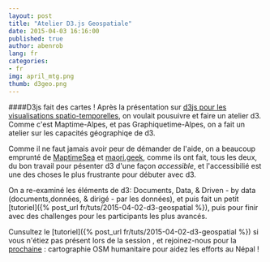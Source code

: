 ```yaml
---
layout: post
title: "Atelier D3.js Geospatiale"
date: 2015-04-03 16:16:00
published: true
author: abenrob
lang: fr
categories:
- fr
img: april_mtg.png
thumb: d3geo.png
---
```


####D3js fait des cartes !
Après la présentation sur [d3js pour les visualisations spatio-temporelles](http://www.meetup.com/MaptimeAlpes/events/221185352/), on voulait pousuivre et faire un atelier d3. Comme c'est Maptime-Alpes, et pas Graphiquetime-Alpes, on a fait un atelier sur les capacités géographiqe de d3.
<!--more-->

Comme il ne faut jamais avoir peur de démander de l'aide, on a beaucoup emprunté de [MaptimeSea](http://maptimesea.github.io/2015/01/07/d3-mapping.html) et [maori.geek](http://www.maori.geek.nz/post/d3_js_geo_fun), comme ils ont fait, tous les deux, du bon travail pour pésenter d3 d'une façon _accessible_, et l'accessibilié est une des choses le plus frustrante pour débuter avec d3.

On a re-examiné les éléments de d3: Documents, Data, & Driven - by data (documents,données, & dirigé - par les données), et puis fait un petit [tutoriel]({% post_url fr/tuts/2015-04-02-d3-geospatial %}), puis pour finir avec des challenges pour les participants les plus avancés.

Cunsultez le [tutoriel]({% post_url fr/tuts/2015-04-02-d3-geospatial %}) si vous n'étiez pas présent lors de la session , et rejoinez-nous pour la [prochaine](http://www.meetup.com/MaptimeAlpes/events/222128203/) : cartographie OSM humanitaire pour aidez les efforts au Népal !